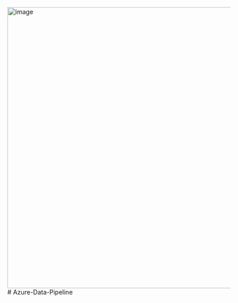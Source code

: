 <img width="1274" height="634" alt="image" src="https://github.com/user-attachments/assets/6706ef93-019b-40ae-967b-caf5e964846a" /># Azure-Data-Pipeline
